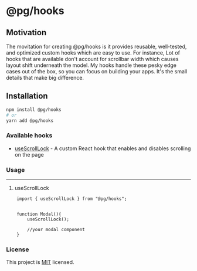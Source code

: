 # @pg/hooks

## Motivation

The movitation for creating @pg/hooks is it provides reusable, well-tested, and optimized custom hooks which are easy to use. For instance, Lot of hooks that are available don't account for scrollbar width which causes layout shift underneath the model. My hooks handle these pesky edge cases out of the box, so you can focus on building your apps. It's the small details that make big difference.

## Installation

```sh
npm install @pg/hooks
# or
yarn add @pg/hooks
```

### Available hooks

- [useScrollLock](#Usage) - A custom React hook that enables and disables scrolling on the page

### Usage

---

1. useScrollLock

```
    import { useScrollLock } from "@pg/hooks";


    function Modal(){
        useScrollLock();

        //your modal component
    }
```

### License

This project is [MIT](https://github.com/phanendraguptha/pg-hooks/blob/main/LICENSE) licensed.
